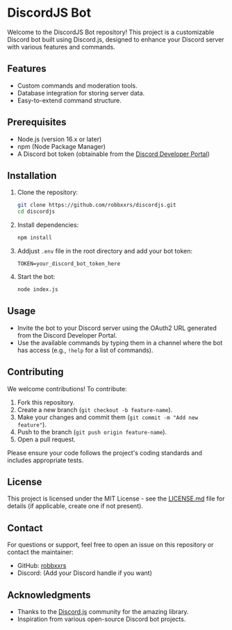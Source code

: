 # DiscordJS Bot

Welcome to the DiscordJS Bot repository! This project is a customizable Discord bot built using Discord.js, designed to enhance your Discord server with various features and commands.

## Features
- Custom commands and moderation tools.
- Database integration for storing server data.
- Easy-to-extend command structure.

## Prerequisites
- Node.js (version 16.x or later)
- npm (Node Package Manager)
- A Discord bot token (obtainable from the [Discord Developer Portal](https://discord.com/developers/applications))

## Installation

1. Clone the repository:
   ```bash
   git clone https://github.com/robbxxrs/discordjs.git
   cd discordjs
   ```

2. Install dependencies:
   ```bash
   npm install
   ```

3. Addjust `.env` file in the root directory and add your bot token:
   ```
   TOKEN=your_discord_bot_token_here
   ```

4. Start the bot:
   ```bash
   node index.js
   ```

## Usage
- Invite the bot to your Discord server using the OAuth2 URL generated from the Discord Developer Portal.
- Use the available commands by typing them in a channel where the bot has access (e.g., `!help` for a list of commands).

## Contributing
We welcome contributions! To contribute:
1. Fork this repository.
2. Create a new branch (`git checkout -b feature-name`).
3. Make your changes and commit them (`git commit -m "Add new feature"`).
4. Push to the branch (`git push origin feature-name`).
5. Open a pull request.

Please ensure your code follows the project's coding standards and includes appropriate tests.

## License
This project is licensed under the MIT License - see the [LICENSE.md](LICENSE.md) file for details (if applicable, create one if not present).

## Contact
For questions or support, feel free to open an issue on this repository or contact the maintainer:
- GitHub: [robbxxrs](https://github.com/robbxxrs)
- Discord: (Add your Discord handle if you want)

## Acknowledgments
- Thanks to the [Discord.js](https://discord.js.org/) community for the amazing library.
- Inspiration from various open-source Discord bot projects.
